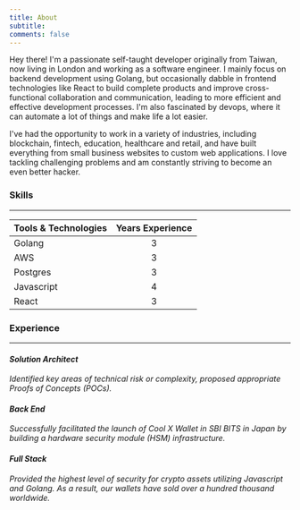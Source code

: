 ```yaml
---
title: About
subtitle:
comments: false
---
```


Hey there! I'm a passionate self-taught developer originally from Taiwan, now living in London and working as a software engineer. I mainly focus on backend development using Golang, but occasionally dabble in frontend technologies like React to build complete products and improve cross-functional collaboration and communication, leading to more efficient and effective development processes. I'm also fascinated by devops, where it can automate a lot of things and make life a lot easier.

I've had the opportunity to work in a variety of industries, including blockchain, fintech, education, healthcare and retail, and have built everything from small business websites to custom web applications. I love tackling challenging problems and am constantly striving to become an even better hacker.

### Skills

---

| Tools & Technologies | Years Experience |
|----------------------|:----------------:|
| Golang               |        3         |
| AWS                  |        3         |
| Postgres             |        3         |
| Javascript           |        4         |
| React                |        3         |

### Experience

---

#### _Solution Architect_

_Identified key areas of technical risk or complexity, proposed appropriate Proofs of Concepts (POCs)._

#### _Back End_

_Successfully facilitated the launch of Cool X Wallet in SBI BITS in Japan by building a hardware security module (HSM) infrastructure._

#### _Full Stack_

_Provided the highest level of security for crypto assets utilizing Javascript and Golang. As a result, our wallets have sold over a hundred thousand worldwide._
